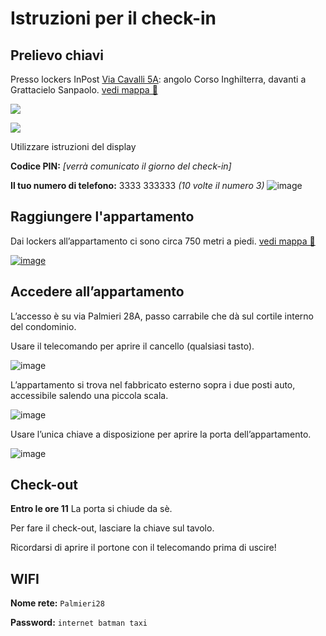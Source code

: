 <link rel="stylesheet" href="style.css" />

# Istruzioni per il check-in

## Prelievo chiavi
Presso lockers InPost 
[Via Cavalli 5A](https://goo.gl/maps/Kx6Xvd33TvBxjkmx7): angolo Corso Inghilterra, davanti a Grattacielo Sanpaolo. [vedi mappa 🔗](https://goo.gl/maps/Kx6Xvd33TvBxjkmx7)


[![](https://user-images.githubusercontent.com/3280300/69881279-9f41eb00-1320-11ea-8dfe-63b9b835f0c9.png)](https://goo.gl/maps/Kx6Xvd33TvBxjkmx7)


[![](https://user-images.githubusercontent.com/3280300/69876561-04431400-1314-11ea-9526-9b215a77b8b2.png)](https://goo.gl/maps/Kx6Xvd33TvBxjkmx7)

Utilizzare istruzioni del display

__Codice PIN:__  _[verrà comunicato il giorno del check-in]_

__Il tuo numero di telefono:__ 3333 333333 _(10 volte il numero 3)_
![image](https://user-images.githubusercontent.com/3280300/74534260-71fff300-4f87-11ea-8e2e-b9fa4b2c7ee7.png)


## Raggiungere l'appartamento
Dai lockers all’appartamento ci sono circa 750 metri a piedi. [vedi mappa 🔗](https://maps.app.goo.gl/ZSp5a5H81cP9yqfm8)

[![image](https://user-images.githubusercontent.com/3280300/69880503-2b9ede80-131e-11ea-95d0-cb6ed9889964.png)](https://maps.app.goo.gl/ZSp5a5H81cP9yqfm8)

## Accedere all’appartamento

L’accesso è su via Palmieri 28A, passo carrabile che dà sul cortile interno del condominio.

Usare il telecomando per aprire il cancello (qualsiasi tasto).

![image](https://user-images.githubusercontent.com/3280300/74534506-fc485700-4f87-11ea-8ef8-c999ad56f7d3.png)

L’appartamento si trova nel fabbricato esterno sopra i due posti auto, accessibile salendo una piccola scala.

![image](https://user-images.githubusercontent.com/3280300/74534576-21d56080-4f88-11ea-9210-152300b60daa.png)

Usare l’unica chiave a disposizione per aprire la porta dell’appartamento.

![image](https://user-images.githubusercontent.com/3280300/74534593-28fc6e80-4f88-11ea-97c7-d6e4878583eb.png)

## Check-out
__Entro le ore 11__
La porta si chiude da sè.

Per fare il check-out, lasciare la chiave sul tavolo.

Ricordarsi di aprire il portone con il telecomando prima di uscire!

## WIFI
__Nome rete:__ `Palmieri28`

__Password:__ `internet batman taxi`
